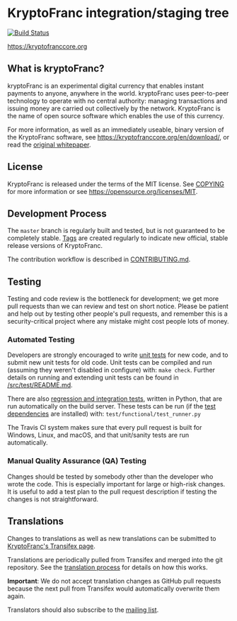 KryptoFranc integration/staging tree
=====================================

[![Build Status](https://travis-ci.org/kryptofranc/kryptofranc.svg?branch=master)](https://travis-ci.org/kryptofranc/kryptofranc)

https://kryptofranccore.org

What is kryptoFranc?
----------------

kryptoFranc is an experimental digital currency that enables instant payments to
anyone, anywhere in the world. kryptoFranc uses peer-to-peer technology to operate
with no central authority: managing transactions and issuing money are carried
out collectively by the network. KryptoFranc is the name of open source
software which enables the use of this currency.

For more information, as well as an immediately useable, binary version of
the KryptoFranc software, see https://kryptofranccore.org/en/download/, or read the
[original whitepaper](https://kryptofranccore.org/kryptofranc.pdf).

License
-------

KryptoFranc is released under the terms of the MIT license. See [COPYING](COPYING) for more
information or see https://opensource.org/licenses/MIT.

Development Process
-------------------

The `master` branch is regularly built and tested, but is not guaranteed to be
completely stable. [Tags](https://github.com/kryptofranc/kryptofranc/tags) are created
regularly to indicate new official, stable release versions of KryptoFranc.

The contribution workflow is described in [CONTRIBUTING.md](CONTRIBUTING.md).

Testing
-------

Testing and code review is the bottleneck for development; we get more pull
requests than we can review and test on short notice. Please be patient and help out by testing
other people's pull requests, and remember this is a security-critical project where any mistake might cost people
lots of money.

### Automated Testing

Developers are strongly encouraged to write [unit tests](src/test/README.md) for new code, and to
submit new unit tests for old code. Unit tests can be compiled and run
(assuming they weren't disabled in configure) with: `make check`. Further details on running
and extending unit tests can be found in [/src/test/README.md](/src/test/README.md).

There are also [regression and integration tests](/test), written
in Python, that are run automatically on the build server.
These tests can be run (if the [test dependencies](/test) are installed) with: `test/functional/test_runner.py`

The Travis CI system makes sure that every pull request is built for Windows, Linux, and macOS, and that unit/sanity tests are run automatically.

### Manual Quality Assurance (QA) Testing

Changes should be tested by somebody other than the developer who wrote the
code. This is especially important for large or high-risk changes. It is useful
to add a test plan to the pull request description if testing the changes is
not straightforward.

Translations
------------

Changes to translations as well as new translations can be submitted to
[KryptoFranc's Transifex page](https://www.transifex.com/projects/p/kryptofranc/).

Translations are periodically pulled from Transifex and merged into the git repository. See the
[translation process](doc/translation_process.md) for details on how this works.

**Important**: We do not accept translation changes as GitHub pull requests because the next
pull from Transifex would automatically overwrite them again.

Translators should also subscribe to the [mailing list](https://groups.google.com/forum/#!forum/kryptofranc-translators).

